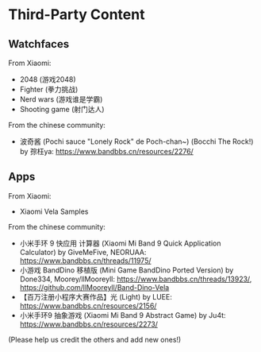 # Third-Party Content

## Watchfaces

From Xiaomi:

* 2048 (游戏2048)
* Fighter (拳力挑战)
* Nerd wars (游戏谁是学霸)
* Shooting game (射门达人)

From the chinese community:

* 波奇酱 (Pochi sauce "Lonely Rock" de Poch-chan~) (Bocchi The Rock!) by 孮枉ya: <https://www.bandbbs.cn/resources/2276/>

## Apps

From Xiaomi:

* Xiaomi Vela Samples

From the chinese community:

* 小米手环 9 快应用 计算器 (Xiaomi Mi Band 9 Quick Application Calculator) by GiveMeFive, NEORUAA: <https://www.bandbbs.cn/threads/11975/>
* 小游戏 BandDino 移植版 (Mini Game BandDino Ported Version) by Done334, Moorey/llMooreyll: <https://www.bandbbs.cn/threads/13923/>, <https://github.com/llMooreyll/Band-Dino-Vela>
* 【百万注册小程序大赛作品】光 (Light) by LUEE: <https://www.bandbbs.cn/resources/2156/>
* 小米手环9 抽象游戏 (Xiaomi Mi Band 9 Abstract Game) by Ju4t: <https://www.bandbbs.cn/resources/2273/>

(Please help us credit the others and add new ones!)

